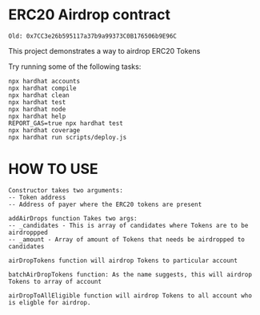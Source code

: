 # ERC20 Airdrop contract


```
Old: 0x7CC3e26b595117a37b9a99373C0B176506b9E96C
```


This project demonstrates a way to airdrop ERC20 Tokens

Try running some of the following tasks:

```shell
npx hardhat accounts
npx hardhat compile
npx hardhat clean
npx hardhat test
npx hardhat node
npx hardhat help
REPORT_GAS=true npx hardhat test
npx hardhat coverage
npx hardhat run scripts/deploy.js
```

# HOW TO USE

```shell
Constructor takes two arguments:
-- Token address
-- Address of payer where the ERC20 tokens are present

addAirDrops function Takes two args:
-- _candidates - This is array of candidates where Tokens are to be airdroppped
-- _amount - Array of amount of Tokens that needs be airdropped to candidates

airDropTokens function will airdrop Tokens to particular account

batchAirDropTokens function: As the name suggests, this will airdrop Tokens to array of account

airDropToAllEligible function will airdrop Tokens to all account who is eligble for airdrop.
```
